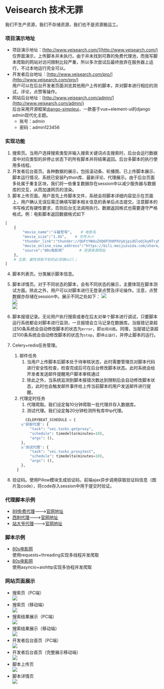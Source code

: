 # Veisearch 技术无罪
我们不生产资源，我们不存储资源，我们也不是资源搬运工。

### 项目演示地址
+ 项目演示地址：[http://www.veisearch.com/](http://www.veisearch.com/)  
仅界面演示，上传脚本并未执行。由于并未找到可靠的免费代理池，而我写脚本爬取的网站对访问限制比较严重，所以多次尝试后最终放弃在服务器上运行，不过本地运行完全可以。
+ 开发者后台地址：[http://www.veisearch.com/pro/](http://www.veisearch.com/pro/)  
用户可以在后台开发者页面浏览其他用户上传的脚本，并对脚本进行相应的测试，评论，点赞等操作。
+ 网站后台地址：[http://www.veisearch.com/admin/](http://www.veisearch.com/admin/)  
后台采用开源框架[django-simpleui](https://github.com/newpanjing/simpleui)，一款基于vue+element-ui的django admin现代化主题。
  - 账号：admin
  - 密码：admin123456  
### 实现功能
1. 搜索页。当用户选择搜索类型并输入搜索关键词点击搜索时，后台会运行数据库中对应类型的非停止状态下的所有脚本并将结果返回。后台多脚本的执行使用多线程。
2. 开发者后台首页。各种数据的展示，包括滚动条、轮播图、已上传脚本展示、脚本运行情况、系统已安装Python库、最新评论、代理展示。由于后台页面多处属于重复区块，我们将一些重复数据存在session中以减少服务器与数据库的交互，从而加速网页的渲染。
3. 脚本上传页面。用户首先上传脚本文件，系统会将脚本详细内容显示在页面上，用户确认无误后需正确填写脚本相关信息的表单后点击提交。注意脚本的书写格式有硬性要求，否则后台无法调用执行。数据返回格式也需要遵守严格格式。例：电影脚本返回数据格式如下  
```python
[
	{
		"movie_name":"斗破苍穹",    # 电影名
		"movie_size":"1.3G",    # 文件大小
		"thunder_link":"thunder://QUFtYWduZXQ6P3h0PXVybjpidGloOjkyNTcyMDYzNjI4NUVCODBEMUFFMTc1OEM0NzMwQTI0MTIzQTlFOEFaWg==",     # 迅雷链接
		"movie_online_view_address":"https://bili.meijuzuida.com/share/8a27c2ddc3d3fe74aa037f4b7d262e34"    # 在线观看地址
		"source":"80s电影网"       # 资源来源网站
	},
	# 注意，属性获取不到的必须填null；
]
```
4. 脚本列表页。分类展示脚本信息。
5. 脚本详情页。对于不同状态的脚本，会有不同状态的展示，主要体现在脚本测试方面。除此之外，用户可以对脚本进行无登录点赞及评论操作。注意，点赞数据亦存储在session中。展示不同之处如下：
![](https://github.com/Weibw162/Veisearch/blob/master/readmeimg/success.PNG)  
![](https://github.com/Weibw162/Veisearch/blob/master/readmeimg/error.PNG)  
![](https://github.com/Weibw162/Veisearch/blob/master/readmeimg/stop.PNG)

6. 脚本报错记录。无论用户执行搜索或者在后太对单个脚本进行调试，只要脚本运行系统都会对脚本进行监测，一旦报错会立马记录在数据库。当报错记录超过50条系统会自动修改脚本的状态为`error`，即`出现问题`。同理，当报错记录超过100条系统会自动修改脚本的状态为`stop`，即`停止运行`，并停止脚本的运行。
7. Celery+redis任务管理。  
    1. 邮件任务
        1. 当用户上传脚本后脚本处于待审核状态，此时需要管理员对脚本代码进行安全性检查，检查完成后可在后台修改脚本状态。此时系统会给开发者发送邮件提醒用户脚本审核通过
        2. 除此之外，当系统监测到脚本报错次数达到限制后会自动修改脚本状态，此时也会触发邮件事件给上传当前脚本的用户发送邮件进行提醒。 
    2. 代理定时任务
        1. 代理爬取。我们设定每10分钟爬取一批代理并存入数据库。
        2. 测试代理。我们设定每20分钟检测所有库中ip代理。
    ```python
          CELERYBEAT_SCHEDULE = {
        u'获取代理': {
            "task": "vei.tasks.getproxy",
            "schedule": timedelta(minutes=10),
            "args": (),
        },
        u'测试代理': {
            "task": "vei.tasks.proxytest",
            "schedule": timedelta(minutes=10),
            "args": (),
        },
      }
    ```
8. 验证码。使用Pillow模块生成验证码，前端ajax异步调用获取验证码信息（图片及code），将code存入session中用于提交时验证。
### 代理脚本示例
+ [89免费代理](https://github.com/Weibw162/Veisearch/blob/master/proxy_spider/proxy_89ip.py)--->[官网地址](http://www.89ip.cn/)
+ [西刺代理](https://github.com/Weibw162/Veisearch/blob/master/proxy_spider/proxy_xici.py)--->[官网地址](https://www.xicidaili.com/)
+ [站大爷代理](https://github.com/Weibw162/Veisearch/blob/master/proxy_spider/proxy_zdy.py)--->[官网地址](http://ip.zdaye.com/)
### 脚本示例
+ [80s电影网](https://github.com/Weibw162/Veisearch/blob/master/media/spider_files/Spider_80s.py)  
使用requests+threading实现多线程并发爬取
+ [80s电影网](https://github.com/Weibw162/Veisearch/blob/master/media/spider_files/Spider_80s_t.py)  
使用asyncio+aiohttp实现多协程并发爬取

### 网站页面展示
+ 搜索页（PC端）  
![](https://github.com/Weibw162/Veisearch/blob/master/readmeimg/index_pc.PNG)
+ 搜索页（移动端）  
![](https://github.com/Weibw162/Veisearch/blob/master/readmeimg/index_m.PNG)
+ 搜索结果展示（PC端）  
![](https://github.com/Weibw162/Veisearch/blob/master/readmeimg/result_pc.PNG)
+ 搜索结果展示（移动端）  
![](https://github.com/Weibw162/Veisearch/blob/master/readmeimg/result_m.PNG)
+ 开发者后台首页（PC端）  
![](https://github.com/Weibw162/Veisearch/blob/master/readmeimg/pro_pc.PNG)
+ 开发者后台首页（完整展示移动端）  
![](https://github.com/Weibw162/Veisearch/blob/master/readmeimg/pro_m.jpg)
+ 脚本上传页  
![](https://github.com/Weibw162/Veisearch/blob/master/readmeimg/upload.jpg)
+ 脚本详情页  
![](https://github.com/Weibw162/Veisearch/blob/master/readmeimg/detail.jpg)
